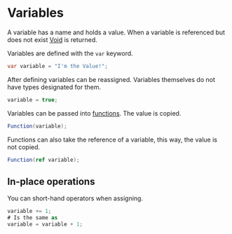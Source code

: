 # Variables
A variable has a name and holds a value. When a variable is referenced but does not exist [Void](./void.md) is returned.

Variables are defined with the `var` keyword.
```cs
var variable = "I'm the Value!";
```

After defining variables can be reassigned. Variables themselves do not have types designated for them.
```cs
variable = true;
```

Variables can be passed into [functions](./function.md). The value is copied.
```cs
Function(variable);
```

Functions can also take the reference of a variable, this way, the value is not copied.
```cs
Function(ref variable);
```

## In-place operations
You can short-hand operators when assigning.
```cs
variable += 1;
# Is the same as
variable = variable + 1;
```